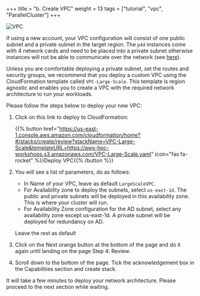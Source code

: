 +++
title = "b. Create VPC"
weight = 13
tags = ["tutorial", "vpc", "ParallelCluster"]
+++

![VPC](/images/01-getting-started/vpc.png)

If using a new account, your VPC configuration will consist of one public subnet and a private subnet in the target region. The `p4d` instances come with 4 network cards and need to be placed into a private subnet otherwise instances will not be able to communicate over the network (see [here](https://docs.aws.amazon.com/AWSEC2/latest/UserGuide/using-instance-addressing.html#public-ip-addresses)).

Unless you are comfortable deploying a private subnet, set the routes and security groups, we recommend that you deploy a custom VPC using the CloudFormation template called `VPC-Large-Scale`. This template is region agnostic and enables you to create a VPC with the required network architecture to run your workloads.

Please follow the steps below to deploy your new VPC:

1. Click on this link to deploy to CloudFormation:

    {{% button href="https://us-east-1.console.aws.amazon.com/cloudformation/home?#/stacks/create/review?stackName=VPC-Large-Scale&templateURL=https://aws-hpc-workshops.s3.amazonaws.com/VPC-Large-Scale.yaml" icon="fas fa-rocket" %}}Deploy VPC{{% /button %}}

2. You will see a list of parameters, do as follows:

    * In Name of your VPC, leave as default `LargeScaleVPC`.
    * For Availability zone to deploy the subnets, select `us-east-1d`. The public and private subnets will be deployed in this availability zone. This is where your cluster will run.
    * For Availability Zone configuration for the AD subnet, select any availability zone except us-east-1d. A private subnet will be deployed for redundancy on AD.

    Leave the rest as default

3. Click on the Next orange button at the bottom of the page and do it again until landing on the page Step 4: Review.
4. Scroll down to the bottom of the page. Tick the acknowledgement box in the Capabilities section and create stack.

It will take a few minutes to deploy your network architecture. Please proceed to the next section while waiting.